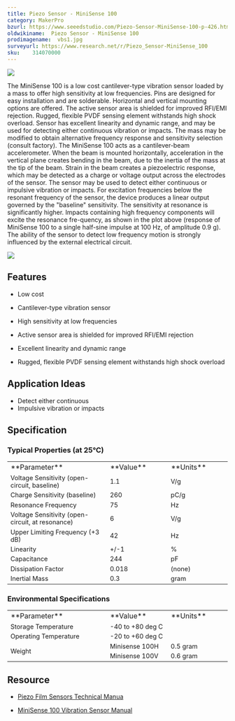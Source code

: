 ```yaml
---
title: Piezo Sensor - MiniSense 100
category: MakerPro
bzurl: https://www.seeedstudio.com/Piezo-Sensor-MiniSense-100-p-426.html
oldwikiname:  Piezo Sensor - MiniSense 100
prodimagename:  vbs1.jpg
surveyurl: https://www.research.net/r/Piezo_Sensor-MiniSense_100
sku:    314070000
---
```

![](http://bz.seeedstudio.com/depot/images/product/vbs1.jpg)

The MiniSense 100 is a low cost cantilever-type vibration sensor loaded by a mass to offer high sensitivity at low frequencies. Pins are designed for easy installation and are solderable. Horizontal and vertical mounting options are offered. The active sensor area is shielded for improved RFI/EMI rejection. Rugged, flexible PVDF sensing element withstands high shock overload. Sensor has excellent linearity and dynamic range, and may be used for detecting either continuous vibration or impacts. The mass may be modified to obtain alternative frequency response and sensitivity selection (consult factory). The MiniSense 100 acts as a cantilever-beam accelerometer. When the beam is mounted horizontally, acceleration in the vertical plane creates bending in the beam, due to the inertia of the mass at the tip of the beam. Strain in the beam creates a piezoelectric response, which may be detected as a charge or voltage output across the electrodes of the sensor. The sensor may be used to detect either continuous or impulsive vibration or impacts. For excitation frequencies below the resonant frequency of the sensor, the device produces a linear output governed by the "baseline" sensitivity. The sensitivity at resonance is significantly higher. Impacts containing high frequency components will excite the resonance fre-quency, as shown in the plot above (response of MiniSense 100 to a single half-sine impulse at 100 Hz, of amplitude 0.9 g). The ability of the sensor to detect low frequency motion is strongly influenced by the external electrical circuit.

[![](https://github.com/SeeedDocument/Seeed-WiKi/raw/master/docs/images/300px-Get_One_Now_Banner-ragular.png)](https://www.seeedstudio.com/Piezo-Sensor-MiniSense-100-p-426.html)


##   Features

*   Low cost

*   Cantilever-type vibration sensor

*   High sensitivity at low frequencies

*   Active sensor area is shielded for improved RFI/EMI rejection

*   Excellent linearity and dynamic range

*   Rugged, flexible PVDF sensing element withstands high shock overload

##   Application Ideas

*   Detect either continuous
*   Impulsive vibration or impacts


##   Specification

###   Typical Properties (at 25°C)

<table >
<tr>
<td width="500"> **Parameter**
</td>
<td width="250"> **Value**
</td>
<td width="250"> **Units**
</td></tr>
<tr style="font-size: 90%">
<td> Voltage Sensitivity (open-circuit, baseline)
</td>
<td>  1.1
</td>
<td>  V/g
</td></tr>
<tr style="font-size: 90%">
<td> Charge Sensitivity (baseline)
</td>
<td>  260
</td>
<td>  pC/g
</td></tr>
<tr style="font-size: 90%">
<td> Resonance Frequency
</td>
<td>  75
</td>
<td>  Hz
</td></tr>
<tr style="font-size: 90%">
<td> Voltage Sensitivity (open-circuit, at resonance)
</td>
<td>  6
</td>
<td>  V/g
</td></tr>
<tr style="font-size: 90%">
<td> Upper Limiting Frequency (+3 dB)
</td>
<td>  42
</td>
<td>  Hz
</td></tr>
<tr style="font-size: 90%">
<td> Linearity
</td>
<td>  +/-1
</td>
<td>  %
</td></tr>
<tr style="font-size: 90%">
<td> Capacitance
</td>
<td>  244
</td>
<td>  pF
</td></tr>
<tr style="font-size: 90%">
<td> Dissipation Factor
</td>
<td> 0.018
</td>
<td> (none)
</td></tr>
<tr style="font-size: 90%">
<td> Inertial Mass
</td>
<td>  0.3
</td>
<td>  gram
</td></tr></table>

###   Environmental Specifications

<table >
<tr>
<td width="500"> **Parameter**
</td>
<td width="250"> **Value**
</td>
<td width="250"> **Units**
</td></tr>
<tr style="font-size: 90%">
<td> Storage Temperature
</td>
<td colspan="2" rowspan="1">  -40 to +80 deg C
</td></tr>
<tr style="font-size: 90%">
<td>  Operating Temperature
</td>
<td colspan="2" rowspan="1">  -20 to +60 deg C
</td></tr>
<tr style="font-size: 90%">
<td colspan="1" rowspan="2"> Weight
</td>
<td>  Minisense 100H
</td>
<td> 0.5 gram
</td></tr>
<tr style="font-size: 90%">
<td>  Minisense 100V
</td>
<td> 0.6 gram
</td></tr></table>


##   Resource

*   [Piezo Film Sensors Technical Manua](http://www.seeedstudio.com/depot/images/product/MSI-techman.pdf)

*   [MiniSense 100 Vibration Sensor Manual](http://www.seeedstudio.com/depot/images/product/MiniSense_100.pdf)
